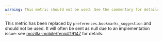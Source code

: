 ```yaml
---
warning: This metric should not be used. See the commentary for details.
---
```

This metric has been replaced by `preferences.bookmarks_suggestion` and should not be used.
It will often be sent as null due to an implementation issue: see [mozilla-mobile/fenix#19147](https://github.com/mozilla-mobile/fenix/issues/19147) for details.
